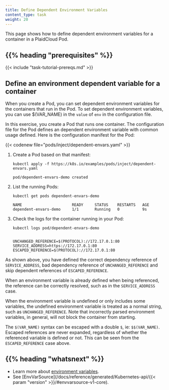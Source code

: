 ```yaml
---
title: Define Dependent Environment Variables
content_type: task
weight: 20
---
```


<!-- overview -->

This page shows how to define dependent environment variables for a container
in a PlaidCloud Pod.


## {{% heading "prerequisites" %}}


{{< include "task-tutorial-prereqs.md" >}}


<!-- steps -->

## Define an environment dependent variable for a container

When you create a Pod, you can set dependent environment variables for the containers that run in the Pod. To set dependent environment variables, you can use $(VAR_NAME) in the `value` of `env` in the configuration file.

In this exercise, you create a Pod that runs one container. The configuration
file for the Pod defines an dependent environment variable with common usage defined. Here is the configuration manifest for the
Pod:

{{< codenew file="pods/inject/dependent-envars.yaml" >}}

1. Create a Pod based on that manifest:

    ```shell
    kubectl apply -f https://k8s.io/examples/pods/inject/dependent-envars.yaml
    ```
    ```
    pod/dependent-envars-demo created
    ```

2. List the running Pods:

    ```shell
    kubectl get pods dependent-envars-demo
    ```
    ```
    NAME                      READY     STATUS    RESTARTS   AGE
    dependent-envars-demo     1/1       Running   0          9s
    ```

3. Check the logs for the container running in your Pod:

    ```shell
    kubectl logs pod/dependent-envars-demo
    ```
    ```

    UNCHANGED_REFERENCE=$(PROTOCOL)://172.17.0.1:80
    SERVICE_ADDRESS=https://172.17.0.1:80
    ESCAPED_REFERENCE=$(PROTOCOL)://172.17.0.1:80
    ```

As shown above, you have defined the correct dependency reference of `SERVICE_ADDRESS`, bad dependency reference of `UNCHANGED_REFERENCE` and skip dependent references of `ESCAPED_REFERENCE`.

When an environment variable is already defined when being referenced,
the reference can be correctly resolved, such as in the `SERVICE_ADDRESS` case.

When the environment variable is undefined or only includes some variables, the undefined environment variable is treated as a normal string, such as `UNCHANGED_REFERENCE`. Note that incorrectly parsed environment variables, in general, will not block the container from starting.

The `$(VAR_NAME)` syntax can be escaped with a double `$`, ie: `$$(VAR_NAME)`.
Escaped references are never expanded, regardless of whether the referenced variable
is defined or not. This can be seen from the `ESCAPED_REFERENCE` case above.

## {{% heading "whatsnext" %}}


* Learn more about [environment variables](/docs/tasks/inject-data-application/environment-variable-expose-pod-information/).
* See [EnvVarSource](/docs/reference/generated/Kubernetes-api/{{< param "version" >}}/#envvarsource-v1-core).

